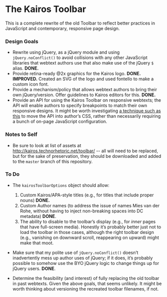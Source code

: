 # The Kairos Toolbar

This is a complete rewrite of the old Toolbar to reflect better practices in JavaScript and contemporary, responsive page design.

### Design Goals
* Rewrite using jQuery, as a jQuery module and using `jQuery.noConflict()` to avoid collisions with any other JavaScript libraries that webtext authors use that also make use of the jQuery `$` alias. **DONE.**
* Provide retina-ready @2x graphics for the Kairos logo. **DONE. IMPROVED.** Created an SVG of the logo and used fontello to make a custom icon font.
* Provide a mechanism/policy that allows webtext authors to bring their own jQuery/version. Offer guidelines to Kairos editors for this. **DONE.**
* Provide an API for using the Kairos Toolbar on responsive webtexts; the API will enable authors to specify breakpoints to match their own responsive designs. It might be worth investigating [a technique such as this](http://bricss.net/post/22198838298/easily-checking-in-javascript-if-a-css-media-query-has) to move the API into author’s CSS, rather than necessarily requiring a bunch of on-page JavaScript configuration.


### Notes to Self
* Be sure to look at list of assets at http://kairos.technorhetoric.net/toolbar/ -- all will need to be replaced, but for the sake of preservation, they should be downloaded and added to the `master` branch of this repository.

### To Do
* The `kairosToolbarOptions` object should allow:
  1. Custom Kairos/APA-style titles (e.g., for titles that include proper nouns) **DONE.**
  2. Custom Author names (to address the issue of names Mies van der Rohe, without having to inject non-breaking spaces into DC metadata) **DONE**.
  3. The ability to disable to the toolbar’s display (e.g., for *inner* pages that have full-screen media). Honestly it’s probably better just not to load the toolbar in those cases, although the right toolbar design (e.g., vanishing on downward scroll, reappearing on upward) might make that moot.

* Make sure that my polite use of `jQuery.noConflict()` doesn’t inadvertently mess up author uses of jQuery; if it does, it’s probably possible to somehow use the BYO jQuery logic to change things up for jQuery users. **DONE**.
* Determine the feasibility (and interest) of fully replacing the old toolbar in past webtexts. Given the above goals, that seems unlikely. It might be worth thinking about versioning the recreated toolbar filenames, if not.
